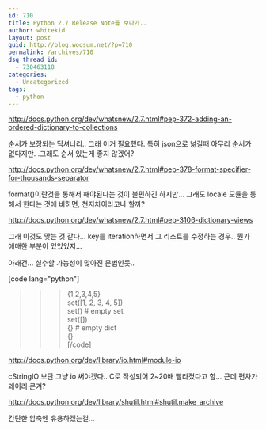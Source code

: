 ```yaml
---
id: 710
title: Python 2.7 Release Note를 보다가..
author: whitekid
layout: post
guid: http://blog.woosum.net/?p=710
permalink: /archives/710
dsq_thread_id:
  - 730463118
categories:
  - Uncategorized
tags:
  - python
---
```

<http://docs.python.org/dev/whatsnew/2.7.html#pep-372-adding-an-ordered-dictionary-to-collections>

순서가 보장되는 딕셔너리.. 그래 이거 필요했다. 특히 json으로 넒길때 아무리 순서가 없다지만. .그래도 순서 있는게 좋지 않겠어?

<http://docs.python.org/dev/whatsnew/2.7.html#pep-378-format-specifier-for-thousands-separator>

format()이란것을 통해서 해야된다는 것이 불편하긴 하지만... 그래도 locale 모듈을 통해서 한다는 것에 비하면, 천지차이라고나 할까?

<http://docs.python.org/dev/whatsnew/2.7.html#pep-3106-dictionary-views>

그래 이것도 맞는 것 같다... key를 iteration하면서 그 리스트를 수정하는 경우.. 뭔가 애매한 부분이 있었었지...

아래건... 실수할 가능성이 많아진 문법인듯..

[code lang="python"]  
>>> {1,2,3,4,5}  
set([1, 2, 3, 4, 5])  
>>> set() # empty set  
set([])  
>>> {} # empty dict  
{}  
[/code]

<http://docs.python.org/dev/library/io.html#module-io>

cStringIO 보단 그냥 io 써야겠다.. C로 작성되어 2~20배 빨라졌다고 함... 근데 편차가 왜이리 큰겨?

<http://docs.python.org/dev/library/shutil.html#shutil.make_archive>

간단한 압축엔 유용하겠는걸...</pre>